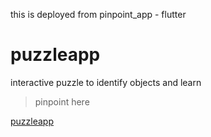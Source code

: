 this is deployed from pinpoint_app - flutter
# puzzleapp
 interactive puzzle to identify objects and learn

> pinpoint here  

[puzzleapp](https://nitinnaikwadi1.github.io/puzzleapp)